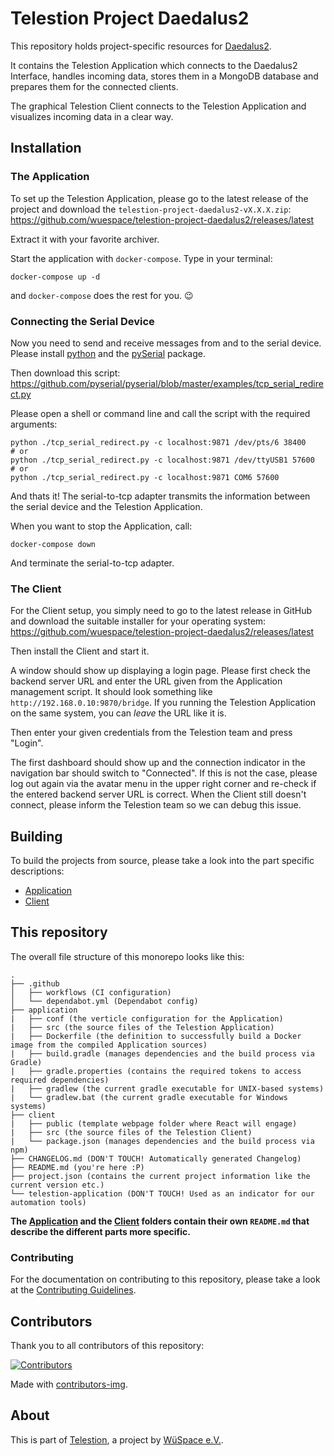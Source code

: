# Telestion Project Daedalus2

This repository holds project-specific resources for [Daedalus2](https://www.wuespace.de/daedalus/daedalus2/ "Project page").

It contains the Telestion Application which connects to the Daedalus2 Interface,
handles incoming data, stores them in a MongoDB database
and prepares them for the connected clients.

The graphical Telestion Client connects to the Telestion Application
and visualizes incoming data in a clear way.

## Installation

### The Application

To set up the Telestion Application, please go to the latest release of the project
and download the `telestion-project-daedalus2-vX.X.X.zip`:
https://github.com/wuespace/telestion-project-daedalus2/releases/latest

Extract it with your favorite archiver.

Start the application with `docker-compose`.
Type in your terminal:

```shell
docker-compose up -d
```

and `docker-compose` does the rest for you. :wink:

### Connecting the Serial Device

Now you need to send and receive messages from and to the serial device.
Please install [python](https://www.python.org/) and the [pySerial](https://pyserial.readthedocs.io/en/latest/pyserial.html) package.

Then download this script:
https://github.com/pyserial/pyserial/blob/master/examples/tcp_serial_redirect.py

Please open a shell or command line and call the script with the required arguments:

```shell
python ./tcp_serial_redirect.py -c localhost:9871 /dev/pts/6 38400
# or
python ./tcp_serial_redirect.py -c localhost:9871 /dev/ttyUSB1 57600
# or
python ./tcp_serial_redirect.py -c localhost:9871 COM6 57600
```

And thats it! The serial-to-tcp adapter transmits the information between the serial device and the Telestion Application.

When you want to stop the Application, call:

```
docker-compose down
```

And terminate the serial-to-tcp adapter.

### The Client

For the Client setup, you simply need to go to the latest release in GitHub and download the suitable installer for your operating system:
https://github.com/wuespace/telestion-project-daedalus2/releases/latest

Then install the Client and start it.

A window should show up displaying a login page.
Please first check the backend server URL and enter the URL given from the Application management script.
It should look something like `http://192.168.0.10:9870/bridge`.
If you running the Telestion Application on the same system, you can _leave_ the URL like it is.

Then enter your given credentials from the Telestion team and press "Login".

The first dashboard should show up and the connection indicator in the navigation bar should switch to "Connected".
If this is not the case, please log out again via the avatar menu in the upper right corner and re-check if the entered backend server URL is correct.
When the Client still doesn't connect, please inform the Telestion team so we can debug this issue.

## Building

 To build the projects from source,
 please take a look into the part specific descriptions:

 - [Application](./application/README.md)
 - [Client](./client/README.md)

## This repository

The overall file structure of this monorepo looks like this:

```
.
├── .github
│   ├── workflows (CI configuration)
│   └── dependabot.yml (Dependabot config)
├── application
|   ├── conf (the verticle configuration for the Application)
|   ├── src (the source files of the Telestion Application)
|   ├── Dockerfile (the definition to successfully build a Docker image from the compiled Application sources)
|   ├── build.gradle (manages dependencies and the build process via Gradle)
|   ├── gradle.properties (contains the required tokens to access required dependencies)
|   ├── gradlew (the current gradle executable for UNIX-based systems)
|   └── gradlew.bat (the current gradle executable for Windows systems)
├── client
|   ├── public (template webpage folder where React will engage)
|   ├── src (the source files of the Telestion Client)
|   └── package.json (manages dependencies and the build process via npm)
├── CHANGELOG.md (DON'T TOUCH! Automatically generated Changelog)
├── README.md (you're here :P)
├── project.json (contains the current project information like the current version etc.)
└── telestion-application (DON'T TOUCH! Used as an indicator for our automation tools)
```

**The [Application](./application/README.md) and the [Client](./client/README.md) folders contain their own `README.md` that describe the different parts more specific.**

 ### Contributing

 For the documentation on contributing to this repository, please take a look at the [Contributing Guidelines](./CONTRIBUTING.md).

 ## Contributors

Thank you to all contributors of this repository:

[![Contributors](https://contrib.rocks/image?repo=wuespace/telestion-project-daedalus2)](https://github.com/wuespace/telestion-project-daedalus2/graphs/contributors)

Made with [contributors-img](https://contrib.rocks).

## About

This is part of [Telestion](https://telestion.wuespace.de/), a project by [WüSpace e.V.](https://www.wuespace.de/).
